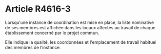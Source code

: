 # Article R4616-3

Lorsqu'une instance de coordination est mise en place, la liste nominative de ses membres est affichée dans les locaux affectés au travail de chaque établissement concerné par le projet commun. 
  
   
Elle indique la qualité, les coordonnées et l'emplacement de travail habituel des membres de l'instance.